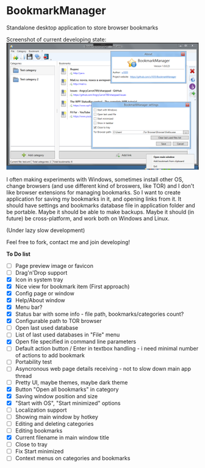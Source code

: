 # BookmarkManager
Standalone desktop application to store browser bookmarks

Screenshot of current developing state:
![Main window screenshot](screenshot.png)

I often making experiments with Windows, sometimes install other OS, change browsers (and use different kind of broswers, like TOR) and I don't like browser extensions for managing bookmarks. So I want to create application for saving my bookmarks in it, and opening links from it. It should have settings and bookmarks database file in application folder and be portable. Maybe it should be able to make backups. Maybe it should (in future) be cross-platform, and work both on Windows and Linux.

(Under lazy slow development)

Feel free to fork, contact me and join developing!


**To Do list**

- [ ] Page preview image or favicon
- [ ] Drag'n'Drop support
- [x] Icon in system tray
- [x] Nice view for bookmark item (First approach)
- [x] Config page or window
- [x] Help/About window
- [x] Menu bar?
- [x] Status bar with some info - file path, bookmarks/categories count?
- [x] Configurable path to TOR browser
- [ ] Open last used database
- [ ] List of last used databases in "File" menu
- [x] Open file specified in command line parameters
- [ ] Default action button / Enter in textbox handling - i need minimal number of actions to add bookmark
- [ ] Portability test
- [ ] Asyncronous web page details receiving - not to slow down main app thread
- [ ] Pretty UI, maybe themes, maybe dark theme
- [x] Button "Open all bookmarks" in category
- [x] Saving window position and size
- [x] "Start with OS", "Start minimized" options
- [ ] Localization support
- [ ] Showing main window by hotkey
- [ ] Editing and deleting categories
- [ ] Editing bookmarks
- [x] Current filename in main window title
- [ ] Close to tray
- [ ] Fix Start minimized
- [ ] Context menus on categories and bookmarks
